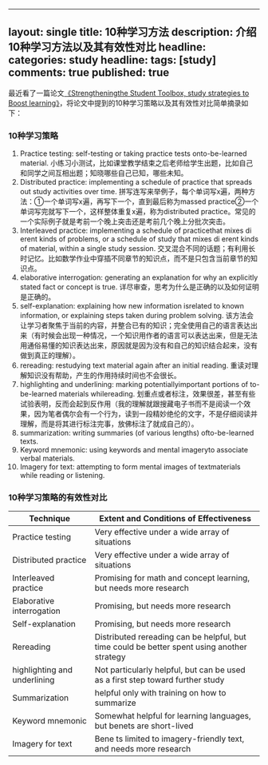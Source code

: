 
---
layout: single
title: 10种学习方法
description: 介绍10种学习方法以及其有效性对比
headline: 
categories: study
headline:
tags: [study]
comments: true
published: true
---


最近看了一篇论文[《Strengtheningthe Student Toolbox, study strategies to Boost learning》](https://www.aft.org/sites/default/files/periodicals/dunlosky.pdf)，将论文中提到的10种学习策略以及其有效性对比简单摘录如下：

### 10种学习策略

1. Practice testing: self-testing or taking practice tests onto-be-learned material. 小练习小测试，比如课堂教学结束之后老师给学生出题，比如自己和同学之间互相出题；知晓哪些自己已知，哪些未知。
2. Distributed practice: implementing a schedule of practice that spreads out study activities over time. 拼写连写来举例子，每个单词写x遍，两种方法：①一个单词写x遍，再写下一个，直到最后称为massed practice②一个单词写完就写下一个，这样整体重复x遍，称为distributed practice。常见的一个实际例子就是考前一个晚上突击还是考前几个晚上分批次突击。
3. Interleaved practice: implementing a schedule of practicethat mixes di erent kinds of problems, or a schedule of study that mixes di erent kinds of material, within a single study session. 交叉混合不同的话题；有利用长时记忆。比如数学作业中穿插不同章节的知识点，而不是只包含当前章节的知识点。
4. elaborative interrogation: generating an explanation for why an explicitly stated fact or concept is true. 详尽审查，思考为什么是正确的以及如何证明是正确的。
5. self-explanation: explaining how new information isrelated to known information, or explaining steps taken during problem solving. 该方法会让学习者聚焦于当前的内容，并整合已有的知识；完全使用自己的语言表达出来（有时候会出现一种情况，一个知识用作者的语言可以表达出来，但是无法用通俗易懂的知识表达出来，原因就是因为没有和自己的知识结合起来，没有做到真正的理解）。
6. rereading: restudying text material again after an initial reading. 重读对理解知识没有帮助，产生的作用持续时间也不会很长。
7. highlighting and underlining: marking potentiallyimportant portions of to-be-learned materials whilereading. 划重点或者标注，效果很差，甚至有些试验表明，反而会起到反作用（我的理解就跟搜藏电子书而不是阅读一个效果，因为笔者偶尔会有一个行为，读到一段精妙绝伦的文字，不是仔细阅读并理解，而是将其进行标注完事，放佛标注了就成自己的）。
8. summarization: writing summaries (of various lengths) ofto-be-learned texts.
9. Keyword mnemonic: using keywords and mental imageryto associate verbal materials.
10. Imagery for text: attempting to form mental images of textmaterials while reading or listening.

### 10种学习策略的有效性对比

| Technique                     | Extent and Conditions of Effectiveness   |
| ----------------------------- | ---------------------------------------- |
| Practice testing              | Very effective under a wide array of situations |
| Distributed practice          | Very effective under a wide array of situations |
| Interleaved practice          | Promising for math and concept learning, but needs more  research |
| Elaborative interrogation     | Promising, but needs more research       |
| Self-explanation              | Promising, but needs more research       |
| Rereading                     | Distributed rereading can be helpful, but time could be better spent using another strategy |
| highlighting and  underlining | Not particularly helpful, but can be used as a first step toward  further study |
| Summarization                 | helpful only with training on how to summarize |
| Keyword mnemonic              | Somewhat helpful for learning languages, but benets are  short-lived |
| Imagery for text              | Bene ts limited to imagery-friendly text, and needs more  research |
